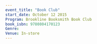 ```yaml
---
event_title: "Book Club"
start_date: October 12 2015
Program: Brookline Booksmith Book Club
book_isbn: 9780804170123
Genre: 
Venue: In-store
---
```

